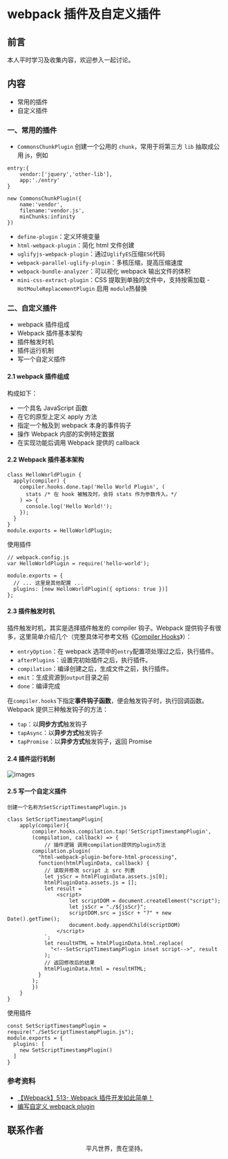 # webpack 插件及自定义插件

## 前言

本人平时学习及收集内容，欢迎参入一起讨论。

## 内容

- 常用的插件
- 自定义插件

### 一、常用的插件

- `CommonsChunkPlugin` 创建一个公用的 `chunk`，常用于将第三方 `lib` 抽取成公用 js，例如

```
entry:{
    vendor:['jquery','other-lib'],
    app:'./entry'
}

new CommonsChunkPlugin({
    name:'vendor',
    filename:'vendor.js',
    minChunks:infinity
})
```

- `define-plugin`：定义环境变量
- `html-webpack-plugin`：简化 html 文件创建
- `uglifyjs-webpack-plugin`：通过`UglifyES`压缩`ES6`代码
- `webpack-parallel-uglify-plugin`：多核压缩，提高压缩速度
- `webpack-bundle-analyzer`：可以视化 webpack 输出文件的体积
- `mini-css-extract-plugin`：CSS 提取到单独的文件中，支持按需加载 -`HotMouleReplacementPlugin` 启用 `module`热替换

### 二、自定义插件

- webpack 插件组成
- Webpack 插件基本架构
- 插件触发时机
- 插件运行机制
- 写一个自定义插件

#### 2.1 webpack 插件组成

构成如下：

- 一个具名 JavaScript 函数
- 在它的原型上定义 apply 方法
- 指定一个触及到 webpack 本身的事件钩子
- 操作 Webpack 内部的实例特定数据
- 在实现功能后调用 Webpack 提供的 callback

#### 2.2 Webpack 插件基本架构

```
class HelloWorldPlugin {
  apply(compiler) {
    compiler.hooks.done.tap('Hello World Plugin', (
      stats /* 在 hook 被触及时，会将 stats 作为参数传入。*/
    ) => {
      console.log('Hello World!');
    });
  }
}
module.exports = HelloWorldPlugin;
```

使用插件

```
// webpack.config.js
var HelloWorldPlugin = require('hello-world');

module.exports = {
  // ... 这里是其他配置 ...
  plugins: [new HelloWorldPlugin({ options: true })]
};
```

#### 2.3 插件触发时机

插件触发时机，其实是选择插件触发的 compiler 钩子。Webpack 提供钩子有很多，这里简单介绍几个（完整具体可参考文档《[Compiler Hooks](https://webpack.js.org/api/compiler-hooks/)》）：

- `entryOption`：在 webpack 选项中的`entry`配置项处理过之后，执行插件。
- `afterPlugins`：设置完初始插件之后，执行插件。
- `compilation`：编译创建之后，生成文件之前，执行插件。
- `emit`：生成资源到`output`目录之前
- `done`：编译完成

在`compiler.hooks`下指定**事件钩子函数**，便会触发钩子时，执行回调函数。Webpack 提供三种触发钩子的方法：

- `tap`：以**同步方式**触发钩子
- `tapAsync`：以**异步方式**触发钩子
- `tapPromise`：以**异步方式**触发钩子，返回 Promise

#### 2.4 插件运行机制

![images](webpack-plguin.jpeg)

#### 2.5 写一个自定义插件

```
创建一个名称为SetScriptTimestampPlugin.js

class SetScriptTimestampPlugin{
    apply(compiler){
        compiler.hooks.compilation.tap('SetScriptTimestampPlugin',
        (compilation, callback) => {
            // 插件逻辑 调用compilation提供的plugin方法
        compilation.plugin(
          "html-webpack-plugin-before-html-processing",
          function(htmlPluginData, callback) {
            // 读取并修改 script 上 src 列表
            let jsScr = htmlPluginData.assets.js[0];
            htmlPluginData.assets.js = [];
            let result = `
                <script>
                    let scriptDOM = document.createElement("script");
                    let jsScr = "./${jsScr}";
                    scriptDOM.src = jsScr + "?" + new Date().getTime();
                    document.body.appendChild(scriptDOM)
                </script>
            `;
            let resultHTML = htmlPluginData.html.replace(
              "<!--SetScriptTimestampPlugin inset script-->", result
            );
            // 返回修改后的结果
            htmlPluginData.html = resultHTML;
          }
        );
        })
    }
}
```

使用插件

```
const SetScriptTimestampPlugin = require("./SetScriptTimestampPlugin.js");
module.exports = {
  plugins: [
    new SetScriptTimestampPlugin()
  ]
}
```

### 参考资料

- [【Webpack】513- Webpack 插件开发如此简单！](https://mp.weixin.qq.com/s/LTAlkoyS3C2yiLkFriu-Cw)
- [编写自定义 webpack plugin](https://github.com/jerryOnlyZRJ/webpack-loader/blob/master/docs/webpack-plugin.md)

## 联系作者

<div align="center">
    <p>
        平凡世界，贵在坚持。
    </p>
    <img :src="$withBase('/about/contact.png')" />
</div>
